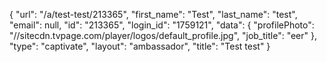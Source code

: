 {
    "url": "\/a\/test-test\/213365",
    "first_name": "Test",
    "last_name": "test",
    "email": null,
    "id": "213365",
    "login_id": "1759121",
    "data": {
        "profilePhoto": "\/\/sitecdn.tvpage.com\/player\/logos\/default_profile.jpg",
        "job_title": "eer"
    },
    "type": "captivate",
    "layout": "ambassador",
    "title": "Test test"
}